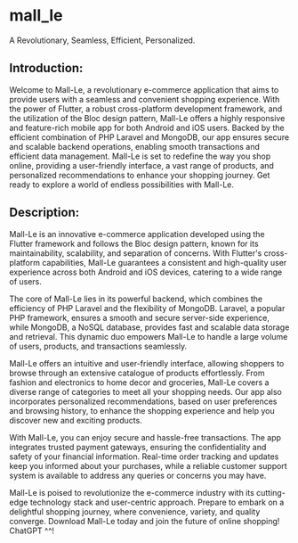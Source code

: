 # mall_le

A  Revolutionary, Seamless, Efficient, Personalized.

## Introduction:


Welcome to Mall-Le, a revolutionary e-commerce application that aims to provide users with a seamless and convenient shopping experience. With the power of Flutter, a robust cross-platform development framework, and the utilization of the Bloc design pattern, Mall-Le offers a highly responsive and feature-rich mobile app for both Android and iOS users. Backed by the efficient combination of PHP Laravel and MongoDB, our app ensures secure and scalable backend operations, enabling smooth transactions and efficient data management. Mall-Le is set to redefine the way you shop online, providing a user-friendly interface, a vast range of products, and personalized recommendations to enhance your shopping journey. Get ready to explore a world of endless possibilities with Mall-Le.

## Description:
Mall-Le is an innovative e-commerce application developed using the Flutter framework and follows the Bloc design pattern, known for its maintainability, scalability, and separation of concerns. With Flutter's cross-platform capabilities, Mall-Le guarantees a consistent and high-quality user experience across both Android and iOS devices, catering to a wide range of users.

The core of Mall-Le lies in its powerful backend, which combines the efficiency of PHP Laravel and the flexibility of MongoDB. Laravel, a popular PHP framework, ensures a smooth and secure server-side experience, while MongoDB, a NoSQL database, provides fast and scalable data storage and retrieval. This dynamic duo empowers Mall-Le to handle a large volume of users, products, and transactions seamlessly.

Mall-Le offers an intuitive and user-friendly interface, allowing shoppers to browse through an extensive catalogue of products effortlessly. From fashion and electronics to home decor and groceries, Mall-Le covers a diverse range of categories to meet all your shopping needs. Our app also incorporates personalized recommendations, based on user preferences and browsing history, to enhance the shopping experience and help you discover new and exciting products.

With Mall-Le, you can enjoy secure and hassle-free transactions. The app integrates trusted payment gateways, ensuring the confidentiality and safety of your financial information. Real-time order tracking and updates keep you informed about your purchases, while a reliable customer support system is available to address any queries or concerns you may have.

Mall-Le is poised to revolutionize the e-commerce industry with its cutting-edge technology stack and user-centric approach. Prepare to embark on a delightful shopping journey, where convenience, variety, and quality converge. Download Mall-Le today and join the future of online shopping!
ChatGPT ^^!